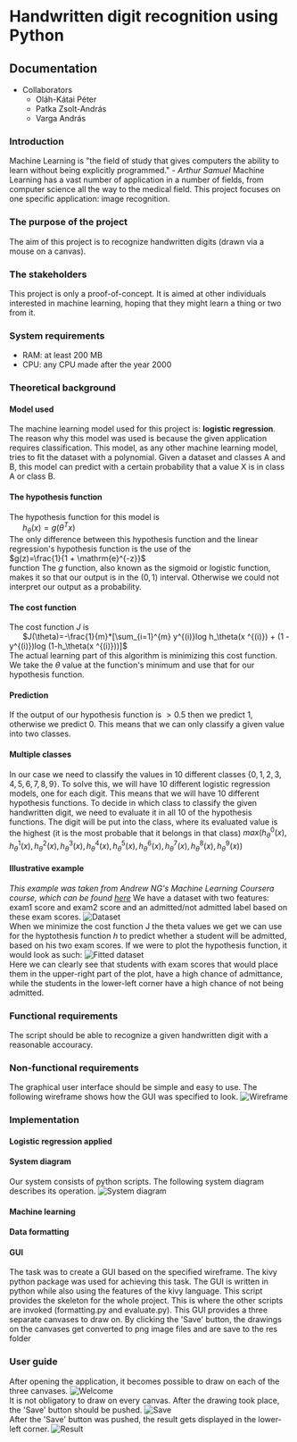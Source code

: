 # Handwritten digit recognition using Python
## Documentation
- Collaborators
    - Oláh-Kátai Péter
    - Patka Zsolt-András
    - Varga András
### Introduction
Machine Learning is "the field of study that gives computers the ability to learn without being explicitly programmed." <cite> - Arthur Samuel</cite>
Machine Learning has a vast number of application in a number of fields, from computer science all the way to the medical field.
This project focuses on one specific application: image recognition.

### The purpose of the project
The aim of this project is to recognize handwritten digits (drawn via a mouse on a canvas).
### The stakeholders
This project is only a proof-of-concept. It is aimed at other individuals interested in machine learning, hoping that they might learn a thing or two from it.
### System requirements
- RAM: at least 200 MB
- CPU: any CPU made after the year 2000
### Theoretical background
#### Model used
The machine learning model used for this project is: **logistic regression**. The reason why this model was used is because the given application requires classification.
This model, as any other machine learning model, tries to fit the dataset with a polynomial.
Given a dataset and classes A and B, this model can predict with a certain probability that a value X is in class A or class B.
#### The hypothesis function
The hypothesis function for this model is<br>
&nbsp;&nbsp;&nbsp;&nbsp;&nbsp;&nbsp;$h_\theta(x)=g(\theta^Tx)$ <br>
The only difference between this hypothesis function and the linear regression's hypothesis function is the use of the <br>$g(z)=\frac{1}{1 + \mathrm{e}^{-z}}$<br> function
The $g$ function, also known as the sigmoid or logistic function, makes it so that our output is in the $(0,1)$ interval. Otherwise we could not interpret our output as a probability.
#### The cost function
The cost function $J$ is <br>
&nbsp;&nbsp;&nbsp;&nbsp;&nbsp;&nbsp;$J(\theta)=-\frac{1}{m}*[\sum_{i=1}^{m} y^{(i)}log h_\theta(x ^{(i)}) + (1 - y^{(i)})log (1-h_\theta(x ^{(i)}))]$ <br>
The actual learning part of this algorithm is minimizing this cost function. We take the $\theta$ value at the function's minimum and use that for our hypothesis function.
#### Prediction
If the output of our hypothesis function is $>0.5$ then we predict 1, otherwise we predict 0. This means that we can only classify a given value into two classes.
#### Multiple classes
In our case we need to classify the values in 10 different classes {$0,1,2,3,4,5,6,7,8,9$}. To solve this, we will have 10 different logistic regression models, one for each digit. This means that we will have 10 different hypothesis functions. To decide in which class to classify the given handwritten digit, we need to evaluate it in all 10 of the hypothesis functions. The digit will be put into the class, where its evaluated value is the highest (it is the most probable that it belongs in that class)
$max(h_\theta^0(x),h_\theta^1(x),h_\theta^2(x),h_\theta^3(x),h_\theta^4(x),h_\theta^5(x),h_\theta^6(x),h_\theta^7(x),h_\theta^8(x),h_\theta^9(x))$
#### Illustrative example
_This example was taken from Andrew NG's Machine Learning Coursera course, which can be found [here](https://www.coursera.org/learn/machine-learning)_
We have a dataset with two features: exam1 score and exam2 score and an admitted/not admitted label based on these exam scores.
![Dataset](https://github.com/R0x0r97/IDK/blob/master/docs/res/ex_data_students.JPG)<br>
When we minimize the cost function J the theta values we get we can use for the hyptothesis function $h$ to predict whether a student will be admitted, based on his two exam scores.
If we were to plot the hypothesis function, it would look as such:
![Fitted dataset](https://github.com/R0x0r97/IDK/blob/master/docs/res/ex_data_students_func.JPG)<br>
Here we can clearly see that students with exam scores that would place them in the upper-right part of the plot, have a high chance of admittance, while the students in the lower-left corner have a high chance of not being admitted.
### Functional requirements
The script should be able to recognize a given handwritten digit with a reasonable accouracy.
### Non-functional requirements
The graphical user interface should be simple and easy to use. The following wireframe shows how the GUI was specified to look.
![Wireframe](https://github.com/R0x0r97/IDK/blob/master/docs/res/wireframe.jpg)
### Implementation
#### Logistic regression applied
#### System diagram
Our system consists of python scripts. The following system diagram describes its operation.
![System diagram](https://github.com/R0x0r97/IDK/blob/master/docs/res/System_diagram.jpg)
#### Machine learning
#### Data formatting
#### GUI
The task was to create a GUI based on the specified wireframe. The kivy python package was used for achieving this task. The GUI is written in python while also using the features of the kivy language. This script provides the skeleton for the whole project. This is where the other scripts are invoked (formatting.py and evaluate.py).
This GUI provides a three separate canvases to draw on. By clicking the 'Save' button, the drawings on the canvases get converted to png image files and are save to the res folder
### User guide
After opening the application, it becomes possible to draw on each of the three canvases. 
![Welcome](https://github.com/R0x0r97/IDK/blob/master/docs/res/gui_plain_H.jpg)<br>
It is not obligatory to draw on every canvas.
After the drawing took place, the 'Save' button should be pushed.
![Save](https://github.com/R0x0r97/IDK/blob/master/docs/res/gui_drawn_H.jpg)<br>
After the 'Save' button was pushed, the result gets displayed in the lower-left corner.
![Result](https://github.com/R0x0r97/IDK/blob/master/docs/res/gui_result_H.jpg)
